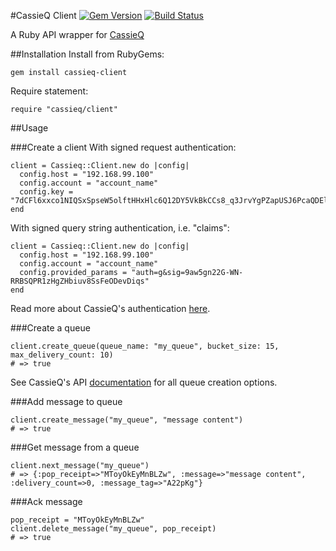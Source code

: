 #CassieQ Client
[![Gem Version](https://badge.fury.io/rb/cassieq-client.svg)](https://badge.fury.io/rb/cassieq-client)
[![Build Status](https://travis-ci.org/tronroy/cassieq-client.svg?branch=master)](https://travis-ci.org/tronroy/cassieq-client)

A Ruby API wrapper for [CassieQ](https://github.com/paradoxical-io/cassieq)

##Installation
Install from RubyGems:
```
gem install cassieq-client
```

Require statement:
```
require "cassieq/client"
```

##Usage

###Create a client
With signed request authentication:
```
client = Cassieq::Client.new do |config| 
  config.host = "192.168.99.100"
  config.account = "account_name"
  config.key = "7dCFl6xxco1NIQSxSpseW5olftHHxHlc6Q12DY5VkBkCCs8_q3JrvYgPZapUSJ6PcaQDElunMsEFwDuOi6tQFQ"
end
```
With signed query string authentication, i.e. "claims":
```
client = Cassieq::Client.new do |config|
  config.host = "192.168.99.100"
  config.account = "account_name"
  config.provided_params = "auth=g&sig=9aw5gn22G-WN-RRBSQPR1zHgZHbiuv8SsFeODevDiqs"
end
```
Read more about CassieQ's authentication [here](https://github.com/paradoxical-io/cassieq/wiki/Authentication).

###Create a queue
```
client.create_queue(queue_name: "my_queue", bucket_size: 15, max_delivery_count: 10)
# => true
```
See CassieQ's API [documentation](https://github.com/paradoxical-io/cassieq/wiki/api) for all queue creation options.

###Add message to queue
```
client.create_message("my_queue", "message content")
# => true
```

###Get message from a queue
```
client.next_message("my_queue")
# => {:pop_receipt=>"MToyOkEyMnBLZw", :message=>"message content", :delivery_count=>0, :message_tag=>"A22pKg"}
```

###Ack message
```
pop_receipt = "MToyOkEyMnBLZw"
client.delete_message("my_queue", pop_receipt)
# => true
```
